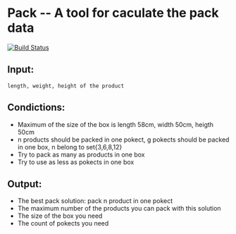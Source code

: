 # Pack -- A tool for caculate the pack data

[![Build Status](https://travis-ci.org/JaveCai/Pack.svg?branch=master)](https://travis-ci.org/JaveCai/Pack)

## Input:
    length, weight, height of the product

## Condictions:
* Maximum of the size of the box is length 58cm, width 50cm, heigth 50cm
* n products should be packed in one pokect, g pokects should be packed in one box, n belong to set{3,6,8,12}
* Try to pack as many as products in one box
* Try to use as less as pokects in one box

## Output:
* The best pack solution: pack n product in one pokect
* The maximum number of the products you can pack with this solution
* The size of the box you need
* The count of pokects you need
